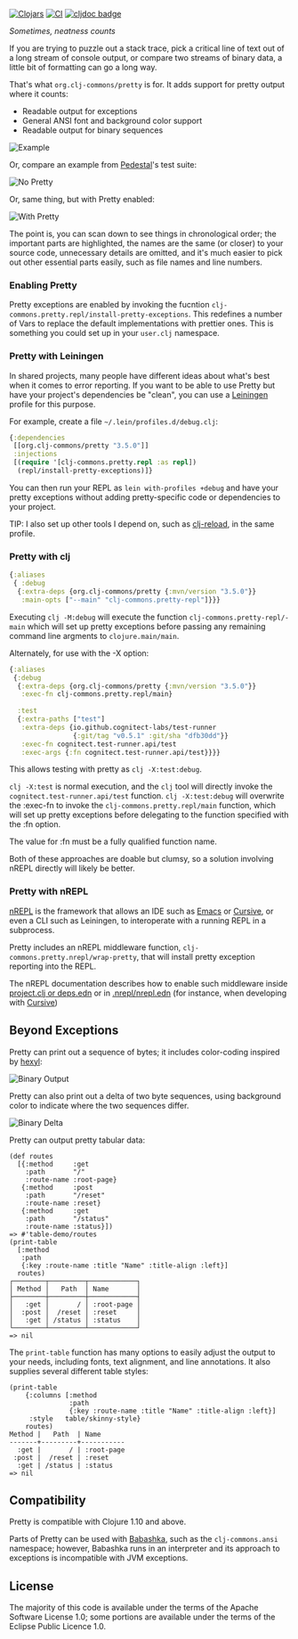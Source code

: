 [![Clojars](https://img.shields.io/clojars/v/org.clj-commons/pretty.svg)](http://clojars.org/org.clj-commons/pretty)
[![CI](https://github.com/clj-commons/pretty/actions/workflows/clojure.yml/badge.svg)](https://github.com/clj-commons/pretty/actions/workflows/clojure.yml)
[![cljdoc badge](https://cljdoc.org/badge/org.clj-commons/pretty)](https://cljdoc.org/d/org.clj-commons/pretty/)

*Sometimes, neatness counts*

If you are trying to puzzle out a stack trace, 
pick a critical line of text out of a long stream of console output,
or compare two streams of binary data, a little bit of formatting can go a long way.

That's what `org.clj-commons/pretty` is for.  It adds support for pretty output where it counts:

* Readable output for exceptions
* General ANSI font and background color support
* Readable output for binary sequences

![Example](docs/images/formatted-exception.png)


Or, compare an example from
[Pedestal](http://github.com/pedestal/pedestal)'s test suite:

![No Pretty](docs/images/pedestal-without-pretty.png)

Or, same thing, but with Pretty enabled:

![With Pretty](docs/images/pedestal-with-pretty.png)

The point is, you can scan down to see things in chronological order; the important parts are highlighted, the names are the same (or closer) to your source code, unnecessary details are omitted, and it's much easier to pick out other essential parts easily, such as file names and line numbers.

### Enabling Pretty

Pretty exceptions are enabled by invoking the fucntion `clj-commons.pretty.repl/install-pretty-exceptions`.  This
redefines a number of Vars to replace the default implementations with prettier ones.  This is something you could
set up in your `user.clj` namespace.

### Pretty with Leiningen

In shared projects, many people have different ideas about what's best when it comes to error reporting.
If you want to be able to use Pretty but have your project's dependencies be "clean", you can use 
a [Leiningen](https://leiningen.org/) profile for this purpose.

For example, create a file `~/.lein/profiles.d/debug.clj`:

```clojure
{:dependencies
 [[org.clj-commons/pretty "3.5.0"]]
 :injections
 [(require '[clj-commons.pretty.repl :as repl])
  (repl/install-pretty-exceptions)]}
```
You can then run your REPL as `lein with-profiles +debug` and have your pretty
exceptions without adding pretty-specific code or dependencies to your project.

TIP: I also set up other tools I depend on, such as 
[clj-reload](https://github.com/tonsky/clj-reload), in the same profile.

### Pretty with clj

```clojure
{:aliases
 { :debug
  {:extra-deps {org.clj-commons/pretty {:mvn/version "3.5.0"}}
   :main-opts ["--main" "clj-commons.pretty-repl"]}}}
```
Executing `clj -M:debug` will execute the function `clj-commons.pretty-repl/-main` which will set up
pretty exceptions before passing any remaining command line argments to `clojure.main/main`.

Alternately, for use with the -X option:

```clojure
{:aliases
 {:debug
  {:extra-deps {org.clj-commons/pretty {:mvn/version "3.5.0"}}
   :exec-fn clj-commons.pretty.repl/main}
  
  :test
  {:extra-paths ["test"]
   :extra-deps {io.github.cognitect-labs/test-runner
                {:git/tag "v0.5.1" :git/sha "dfb30dd"}}
   :exec-fn cognitect.test-runner.api/test
   :exec-args {:fn cognitect.test-runner.api/test}}}}
```

This allows testing with pretty as `clj -X:test:debug`.

`clj -X:test` is normal execution, and the `clj` tool will directly invoke the `cognitect.test-runner.api/test` function.
`clj -X:test:debug` will overwrite the :exec-fn to invoke the `clj-commons.pretty.repl/main` function, which will
set up pretty exceptions before delegating to the function specified with the :fn option.

The value for :fn must be a fully qualified function name.

Both of these approaches are doable but clumsy, so a solution involving nREPL directly will likely be better.


### Pretty with nREPL

[nREPL](https://nrepl.org) is the framework that allows an IDE such as [Emacs](https://cider.mx/) 
or [Cursive](https://cursive-ide.com/), or even a CLI such as
Leiningen, to interoperate with a running REPL in a subprocess.

Pretty includes an nREPL middleware function, `clj-commons.pretty.nrepl/wrap-pretty`, that will install pretty exception reporting into the REPL.  

The nREPL documentation describes how to enable such middleware
inside [project.clj or deps.edn](https://nrepl.org/nrepl/usage/server.html#starting-a-server) or
in [.nrepl/nrepl.edn](https://nrepl.org/nrepl/usage/server.html#server-configuration) (for instance, when developing
with [Cursive](https://cursive-ide.com/userguide/repl.html#configuring-middleware-for-nrepl-repls))

## Beyond Exceptions

Pretty can print out a sequence of bytes; it includes color-coding inspired by
[hexyl](https://github.com/sharkdp/hexyl):

![Binary Output](docs/images/binary-output.png)

Pretty can also print out a delta of two byte sequences, using background color
to indicate where the two sequences differ.

![Binary Delta](docs/images/binary-delta.png)

Pretty can output pretty tabular data:

```
(def routes
  [{:method     :get
    :path       "/"
    :route-name :root-page}
   {:method     :post
    :path       "/reset"
    :route-name :reset}
   {:method     :get
    :path       "/status"
    :route-name :status}])
=> #'table-demo/routes
(print-table
  [:method
   :path
   {:key :route-name :title "Name" :title-align :left}]
  routes)
┌────────┬─────────┬────────────┐
│ Method │   Path  │ Name       │
├────────┼─────────┼────────────┤
│   :get │       / │ :root-page │
│  :post │  /reset │ :reset     │
│   :get │ /status │ :status    │
└────────┴─────────┴────────────┘
=> nil
```

The `print-table` function has many options to easily adjust the output to your needs, including fonts, text alignment, and line annotations. It also supplies several different table styles:

```
(print-table
    {:columns [:method
               :path
               {:key :route-name :title "Name" :title-align :left}]
     :style   table/skinny-style}
    routes)
Method |   Path  | Name      
-------+---------+-----------
  :get |       / | :root-page
 :post |  /reset | :reset    
  :get | /status | :status   
=> nil
```


## Compatibility

Pretty is compatible with Clojure 1.10 and above.

Parts of Pretty can be used with [Babashka](https://book.babashka.org/#introduction), such as the `clj-commons.ansi`
namespace; however, Babashka runs in an interpreter and its approach to exceptions is
incompatible with JVM exceptions.

## License

The majority of this code is available under the terms of the Apache Software License 1.0; some portions
are available under the terms of the Eclipse Public Licence 1.0.

